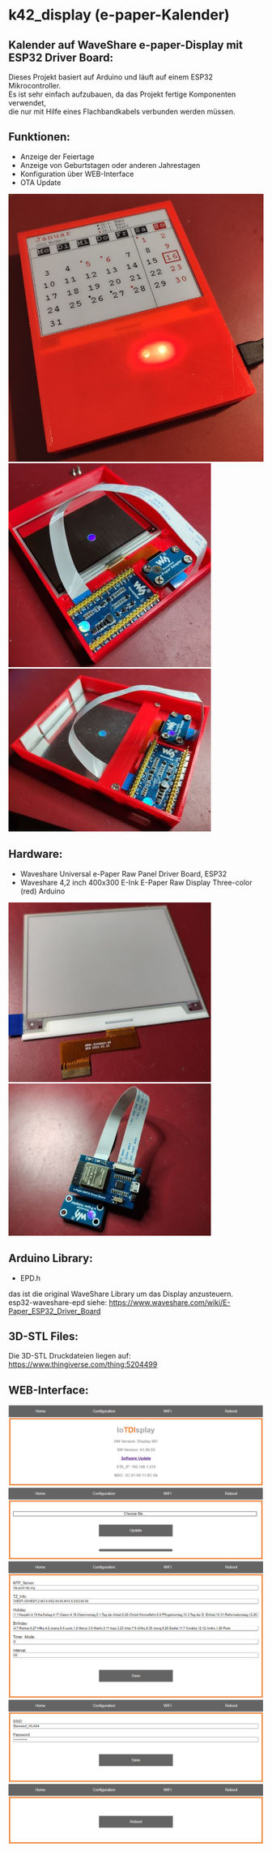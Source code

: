 # k42_display (e-paper-Kalender)
## Kalender auf WaveShare e-paper-Display mit ESP32 Driver Board:
Dieses Projekt basiert auf Arduino und läuft auf einem ESP32 Mikrocontroller. <br>
Es ist sehr einfach aufzubauen, da das Projekt fertige Komponenten verwendet, <br>
die nur mit Hilfe eines Flachbandkabels verbunden werden müssen.

## Funktionen:
 - Anzeige der Feiertage
 - Anzeige von Geburtstagen oder anderen Jahrestagen
 - Konfiguration über WEB-Interface
 - OTA Update

![fertiges Gerät](ansicht01.jpg) <br>
![fertiges Gerät](ansicht04.jpg) <br>
![fertiges Gerät](ansicht05.jpg)

## Hardware:
- Waveshare Universal e-Paper Raw Panel Driver Board, ESP32
- Waveshare 4,2 inch 400x300 E-Ink E-Paper Raw Display Three-color (red) Arduino

![fertiges Gerät](ansicht02.jpg) <br> 
![fertiges Gerät](ansicht03.jpg) 

## Arduino Library:
- EPD.h <br>

das ist die original WaveShare Library um das Display anzusteuern. <br>
esp32-waveshare-epd siehe: https://www.waveshare.com/wiki/E-Paper_ESP32_Driver_Board

## 3D-STL Files:
Die 3D-STL Druckdateien liegen auf: https://www.thingiverse.com/thing:5204499

## WEB-Interface:
![fertiges Gerät](web01.PNG) <br>
![fertiges Gerät](web02.PNG) <br>
![fertiges Gerät](web03.PNG) <br>
![fertiges Gerät](web04.PNG) <br>
![fertiges Gerät](web05.PNG)